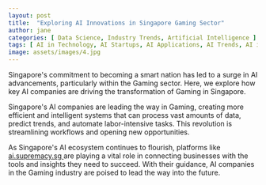 ```yaml
---
layout: post
title:  "Exploring AI Innovations in Singapore Gaming Sector"
author: jane
categories: [ Data Science, Industry Trends, Artificial Intelligence ]
tags: [ AI in Technology, AI Startups, AI Applications, AI Trends, AI in Singapore ]
image: assets/images/4.jpg
---
```


Singapore's commitment to becoming a smart nation has led to a surge in AI advancements, particularly within the Gaming sector. Here, we explore how key AI companies are driving the transformation of Gaming in Singapore.

Singapore's AI companies are leading the way in Gaming, creating more efficient and intelligent systems that can process vast amounts of data, predict trends, and automate labor-intensive tasks. This revolution is streamlining workflows and opening new opportunities.

As Singapore's AI ecosystem continues to flourish, platforms like <a href="https://ai.supremacy.sg" target="_blank"> ai.supremacy.sg </a> are playing a vital role in connecting businesses with the tools and insights they need to succeed. With their guidance, AI companies in the Gaming industry are poised to lead the way into the future.
